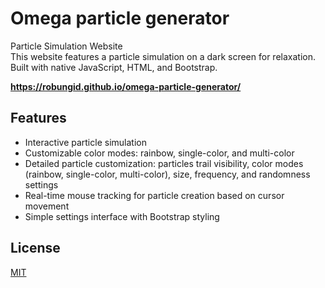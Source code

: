 # Omega particle generator

Particle Simulation Website  
This website features a particle simulation on a dark screen for relaxation. Built with native JavaScript, HTML, and Bootstrap.

__https://robungid.github.io/omega-particle-generator/__

## Features

- Interactive particle simulation
- Customizable color modes: rainbow, single-color, and multi-color
- Detailed particle customization: particles trail visibility, color modes (rainbow, single-color, multi-color), size, frequency, and randomness settings
- Real-time mouse tracking for particle creation based on cursor movement
- Simple settings interface with Bootstrap styling


## License

[MIT](https://choosealicense.com/licenses/mit/)

